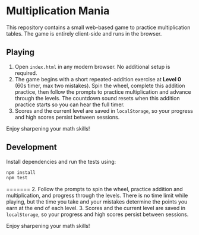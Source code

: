 # Multiplication Mania

This repository contains a small web-based game to practice multiplication tables. The game is entirely client-side and runs in the browser.

## Playing

1. Open `index.html` in any modern browser. No additional setup is required.
2. The game begins with a short repeated-addition exercise at **Level 0** (60s timer, max two mistakes). Spin the wheel, complete this addition practice, then follow the prompts to practice multiplication and advance through the levels. The countdown sound resets when this addition practice starts so you can hear the full timer.
3. Scores and the current level are saved in `localStorage`, so your progress and high scores persist between sessions.

Enjoy sharpening your math skills!

## Development

Install dependencies and run the tests using:

```bash
npm install
npm test
```
=======
2. Follow the prompts to spin the wheel, practice addition and multiplication, and progress through the levels. There is no time limit while playing, but the time you take and your mistakes determine the points you earn at the end of each level.
3. Scores and the current level are saved in `localStorage`, so your progress and high scores persist between sessions.

Enjoy sharpening your math skills!

